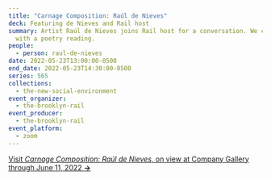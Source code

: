```yaml
---
title: "Carnage Composition: Raúl de Nieves"
deck: Featuring de Nieves and Rail host
summary: Artist Raúl de Nieves joins Rail host for a conversation. We conclude
  with a poetry reading.
people:
  - person: raul-de-nieves
date: 2022-05-23T13:00:00-0500
end_date: 2022-05-23T14:30:00-0500
series: 565
collections:
  - the-new-social-environment
event_organizer:
  - the-brooklyn-rail
event_producer:
  - the-brooklyn-rail
event_platform:
  - zoom
---
```

[Visit *Carnage Composition: Raúl de Nieves*, on view at Company Gallery through June 11, 2022 **→**](https://companygallery.us/exhibitions/carnage-composition/)